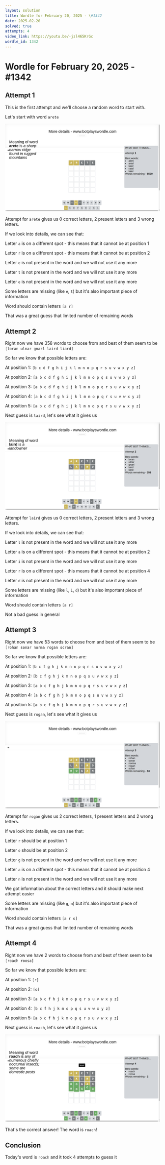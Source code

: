 ```yaml
---
layout: solution
title: Wordle for February 20, 2025 - \#1342
date: 2025-02-20
solved: true
attempts: 4
video_link: https://youtu.be/-jzl465KrGc
wordle_id: 1342
---
```


# Wordle for February 20, 2025 - \#1342

## Attempt 1

This is the first attempt and we'll choose a random word to start with.

Let's start with word `arete`

![Attempt 1](2025-02-20/attempt-1.png)

Attempt for `arete` gives us 0 correct letters, 2 present letters and 3 wrong letters.

If we look into details, we can see that:

Letter `a` is on a different spot - this means that it cannot be at position 1

Letter `r` is on a different spot - this means that it cannot be at position 2

Letter `e` is not present in the word and we will not use it any more

Letter `t` is not present in the word and we will not use it any more

Letter `e` is not present in the word and we will not use it any more

Some letters are missing (like `e`, `t`) but it's also important piece of information

Word should contain letters `[a r]`

That was a great guess that limited number of remaining words



## Attempt 2

Right now we have 358 words to choose from and best of them seem to be `[loran ulnar gnarl laird liard]`

So far we know that possible letters are:

At position 1: `[b c d f g h i j k l m n o p q r s u v w x y z]`

At position 2: `[a b c d f g h i j k l m n o p q s u v w x y z]`

At position 3: `[a b c d f g h i j k l m n o p q r s u v w x y z]`

At position 4: `[a b c d f g h i j k l m n o p q r s u v w x y z]`

At position 5: `[a b c d f g h i j k l m n o p q r s u v w x y z]`

Next guess is `laird`, let's see what it gives us

![Attempt 2](2025-02-20/attempt-2.png)

Attempt for `laird` gives us 0 correct letters, 2 present letters and 3 wrong letters.

If we look into details, we can see that:

Letter `l` is not present in the word and we will not use it any more

Letter `a` is on a different spot - this means that it cannot be at position 2

Letter `i` is not present in the word and we will not use it any more

Letter `r` is on a different spot - this means that it cannot be at position 4

Letter `d` is not present in the word and we will not use it any more

Some letters are missing (like `l`, `i`, `d`) but it's also important piece of information

Word should contain letters `[a r]`

Not a bad guess in general



## Attempt 3

Right now we have 53 words to choose from and best of them seem to be `[rohan sonar norma rogan scran]`

So far we know that possible letters are:

At position 1: `[b c f g h j k m n o p q r s u v w x y z]`

At position 2: `[b c f g h j k m n o p q s u v w x y z]`

At position 3: `[a b c f g h j k m n o p q r s u v w x y z]`

At position 4: `[a b c f g h j k m n o p q s u v w x y z]`

At position 5: `[a b c f g h j k m n o p q r s u v w x y z]`

Next guess is `rogan`, let's see what it gives us

![Attempt 3](2025-02-20/attempt-3.png)

Attempt for `rogan` gives us 2 correct letters, 1 present letters and 2 wrong letters.

If we look into details, we can see that:

Letter `r` should be at position 1

Letter `o` should be at position 2

Letter `g` is not present in the word and we will not use it any more

Letter `a` is on a different spot - this means that it cannot be at position 4

Letter `n` is not present in the word and we will not use it any more

We got information about the correct letters and it should make next attempt easier

Some letters are missing (like `g`, `n`) but it's also important piece of information

Word should contain letters `[a r o]`

That was a great guess that limited number of remaining words



## Attempt 4

Right now we have 2 words to choose from and best of them seem to be `[roach roosa]`

So far we know that possible letters are:

At position 1: `[r]`

At position 2: `[o]`

At position 3: `[a b c f h j k m o p q r s u v w x y z]`

At position 4: `[b c f h j k m o p q s u v w x y z]`

At position 5: `[a b c f h j k m o p q r s u v w x y z]`

Next guess is `roach`, let's see what it gives us

![Attempt 4](2025-02-20/attempt-4.png)

That's the correct answer! The word is `roach`!

## Conclusion

Today's word is `roach` and it took 4 attempts to guess it

